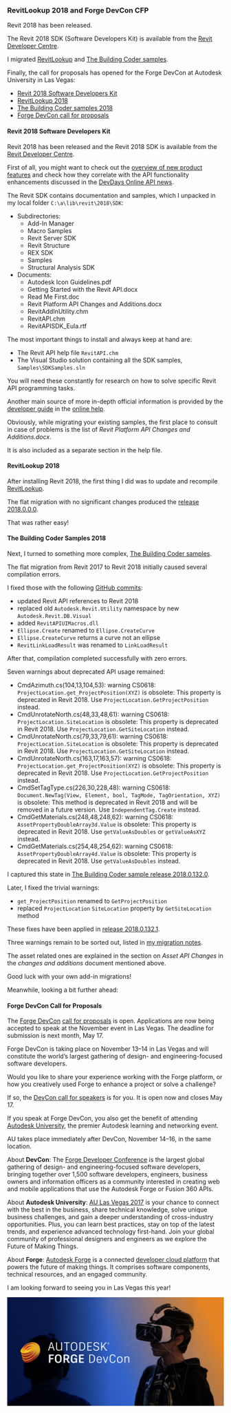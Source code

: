 <head>
<meta http-equiv="Content-Type" content="text/html; charset=utf-8">
<link rel="stylesheet" type="text/css" href="bc.css">
<!-- <script src="run_prettify.js" type="text/javascript"></script> --> 
<script src="https://cdn.rawgit.com/google/code-prettify/master/loader/run_prettify.js" type="text/javascript"></script>
</head>

<!---

- Revit 2018
  https://github.com/jeremytammik/RevitLookup
  https://github.com/jeremytammik/the_building_coder_samples
  /a/doc/revit/tbc/git/a/zip/tbc_samples_2018_migr_01.txt

RevitLookup 2018 and Forge DevCon CFP #RevitAPI @AutodeskRevit #aec #bim #dynamobim @AutodeskForge #ForgeDevCon http://bit.ly/2018_devcon

https://twitter.com/jeremytammik/status/855709326094323712

SEO Keyword Phrase and Relevant Hashtags: DevCon, ForgeDevCon, API, Developers, BIM, IoT, VR, AR, 3D, webGL, CloudComputing, Cloud, App, MobileDev

Revit 2018 has been released.
The Revit 2018 SDK is available from
the Revit Developer Centre.
I migrated RevitLookup and The Building Coder samples.
Finally, the call for proposals has opened for the Forge DevCon at Autodesk University in Las Vegas
&ndash; Revit 2018 Software Developers Kit
&ndash; RevitLookup 2018
&ndash; The Building Coder samples 2018
&ndash; Forge DevCon call for proposals...

-->

### RevitLookup 2018 and Forge DevCon CFP

Revit 2018 has been released.

The Revit 2018 SDK (Software Developers Kit) is available from
the [Revit Developer Centre](http://www.autodesk.com/developrevit).

I migrated [RevitLookup](https://github.com/jeremytammik/RevitLookup)
and [The Building Coder samples](https://github.com/jeremytammik/the_building_coder_samples).

Finally, the call for proposals has opened for the Forge DevCon at Autodesk University in Las Vegas:

- [Revit 2018 Software Developers Kit](#2)
- [RevitLookup 2018](#3)
- [The Building Coder samples 2018](#4)
- [Forge DevCon call for proposals](#5)


#### <a name="2"></a>Revit 2018 Software Developers Kit

Revit 2018 has been released and the Revit 2018 SDK is available from
the [Revit Developer Centre](http://www.autodesk.com/developrevit).

First of all, you might want to check out
the [overview of new product features](http://www.autodesk.com/products/revit-family/features) and
check how they correlate with the API functionality enhancements discussed in
the [DevDays Online API news](http://thebuildingcoder.typepad.com/blog/2017/03/revitlookup-enhancements-future-revit-and-other-api-news.html).

The Revit SDK contains documentation and samples, which I unpacked in my local folder `C:\a\lib\revit\2018\SDK`:

- Subdirectories:
    - Add-In Manager
    - Macro Samples
    - Revit Server SDK
    - Revit Structure
    - REX SDK
    - Samples
    - Structural Analysis SDK
- Documents:
    - Autodesk Icon Guidelines.pdf
    - Getting Started with the Revit API.docx
    - Read Me First.doc
    - Revit Platform API Changes and Additions.docx
    - RevitAddInUtility.chm
    - RevitAPI.chm
    - RevitAPISDK_Eula.rtf

The most important things to install and always keep at hand are:

- The Revit API help file `RevitAPI.chm`
- The Visual Studio solution containing all the SDK samples, `Samples\SDKSamples.sln`

You will need these constantly for research on how to solve specific Revit API programming tasks.

Another main source of more in-depth official information is provided by 
the [developer guide](http://help.autodesk.com/view/RVT/2018/ENU/?guid=GUID-F0A122E0-E556-4D0D-9D0F-7E72A9315A42) in
the [online help](http://help.autodesk.com/view/RVT/2018/ENU/).

Obviously, while migrating your existing samples, the first place to consult in case of problems is the list of *Revit Platform API Changes and Additions.docx*.

It is also included as a separate section in the help file.


#### <a name="3"></a>RevitLookup 2018

After installing Revit 2018, the first thing I did was to update and
recompile [RevitLookup](https://github.com/jeremytammik/RevitLookup).

The flat migration with no significant changes produced
the [release 2018.0.0.0](https://github.com/jeremytammik/RevitLookup/releases/tag/2018.0.0.0).

That was rather easy!


#### <a name="4"></a>The Building Coder Samples 2018

Next, I turned to something more complex,
[The Building Coder samples](https://github.com/jeremytammik/the_building_coder_samples).

The flat migration from Revit 2017 to Revit 2018 initially caused several compilation errors.

I fixed those with the
following [GitHub commits](https://github.com/jeremytammik/the_building_coder_samples/commits/master):

- updated Revit API references to Revit 2018
- replaced old `Autodesk.Revit.Utility` namespace by new `Autodesk.Revit.DB.Visual`
- added `RevitAPIUIMacros.dll`
- `Ellipse.Create` renamed to `Ellipse.CreateCurve`
- `Ellipse.CreateCurve` returns a curve not an ellipse
- `RevitLinkLoadResult` was renamed to `LinkLoadResult`

After that, compilation completed successfully with zero errors.

Seven warnings about deprecated API usage remained:

- CmdAzimuth.cs(104,13,104,53): warning CS0618: `ProjectLocation.get_ProjectPosition(XYZ)` is obsolete: This property is deprecated in Revit 2018. Use `ProjectLocation.GetProjectPosition` instead.
- CmdUnrotateNorth.cs(48,33,48,61): warning CS0618: `ProjectLocation.SiteLocation` is obsolete: This property is deprecated in Revit 2018. Use `ProjectLocation.GetSiteLocation` instead.
- CmdUnrotateNorth.cs(79,33,79,61): warning CS0618: `ProjectLocation.SiteLocation` is obsolete: This property is deprecated in Revit 2018. Use `ProjectLocation.GetSiteLocation` instead.
- CmdUnrotateNorth.cs(163,17,163,57): warning CS0618: `ProjectLocation.get_ProjectPosition(XYZ)` is obsolete: This property is deprecated in Revit 2018. Use `ProjectLocation.GetProjectPosition` instead.
- CmdSetTagType.cs(226,30,228,48): warning CS0618: `Document.NewTag(View, Element, bool, TagMode, TagOrientation, XYZ)` is obsolete: This method is deprecated in Revit 2018 and will be removed in a future version. Use `IndependentTag.Create` instead.
- CmdGetMaterials.cs(248,48,248,62): warning CS0618: `AssetPropertyDoubleArray3d.Value` is obsolete: This property is deprecated in Revit 2018. Use `getValueAsDoubles` or `getValueAsXYZ` instead.
- CmdGetMaterials.cs(254,48,254,62): warning CS0618: `AssetPropertyDoubleArray4d.Value` is obsolete: This property is deprecated in Revit 2018. Use `getValueAsDoubles` instead.

I captured this state in [The Building Coder sample release 2018.0.132.0](https://github.com/jeremytammik/the_building_coder_samples/releases/tag/2018.0.132.0).

Later, I fixed the trivial warnings:

- `get_ProjectPosition` renamed to `GetProjectPosition`
- replaced `ProjectLocation` `SiteLocation` property by `GetSiteLocation` method
 
These fixes have been applied in [release 2018.0.132.1](https://github.com/jeremytammik/the_building_coder_samples/releases/tag/2018.0.132.1).

Three warnings remain to be sorted out, listed
in [my migration notes](zip/tbc_samples_2018_migr_01.txt).

The asset related ones are explained in the section on *Asset API Changes* in the *changes and additions* document mentioned above.

Good luck with your own add-in migrations!

Meanwhile, looking a bit further ahead:


#### <a name="5"></a>Forge DevCon Call for Proposals

The [Forge DevCon](https://forge.autodesk.com/DevCon)
[call for proposals](https://forge.autodesk.com/DevCon/call-for-proposals) is open.
Applications are now being accepted to speak at the November event in Las Vegas.
The deadline for submission is next month, May 17.

Forge DevCon is taking place on November 13–14 in Las Vegas and will constitute the world’s largest gathering of design- and engineering-focused software developers.

Would you like to share your experience working with the Forge platform, or how you creatively used Forge to enhance a project or solve a challenge?

If so, the [DevCon call for speakers](https://forge.autodesk.com/DevCon/call-for-proposals) is for you.
It is open now and closes May 17.

If you speak at Forge DevCon, you also get the benefit of attending [Autodesk University](http://au.autodesk.com),
the premier Autodesk learning and networking event.

AU takes place immediately after DevCon, November 14–16, in the same location.

About **DevCon**: The [Forge Developer Conference](https://forge.autodesk.com/DevCon) is
the largest global gathering of design- and engineering-focused software developers, bringing together over 1,500 software developers, engineers, business owners and information officers as a community interested in creating web and mobile applications that use the Autodesk Forge or Fusion 360 APIs.

About **Autodesk University**: [AU Las Vegas 2017](http://au.autodesk.com/las-vegas) is your chance to connect with the best in the business, share technical knowledge, solve unique business challenges, and gain a deeper understanding of cross-industry opportunities. Plus, you can learn best practices, stay on top of the latest trends, and experience advanced technology first-hand. Join your global community of professional designers and engineers as we explore the Future of Making Things.

About **Forge**: [Autodesk Forge](https://forge.autodesk.com) is a
connected [developer cloud platform](https://developer.autodesk.com) that
powers the future of making things. It comprises software components, technical resources, and an engaged community.

I am looking forward to seeing you in Las Vegas this year!

<center>
<img src="img/2017_forge_devcon_promo_image3_1024x512.png" alt="Forge DevCon" width="512"/>
</center>

